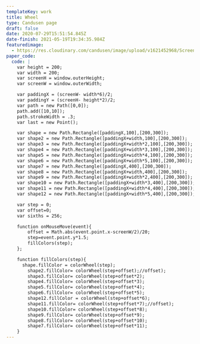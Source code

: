 ```yaml
---
templateKey: work
title: Wheel
type: Candusen page
draft: false
date: 2020-07-29T15:51:54.845Z
date-finish: 2021-05-19T19:34:35.984Z
featuredimage:
  - https://res.cloudinary.com/candusen/image/upload/v1621452968/Screen_Shot_2021-05-19_at_3.35.55_PM_d8lwhl.png
paper_code:
  code: |
    var height = 200;
    var width = 200;
    var screenH = window.outerHeight;
    var screenW = window.outerWidth;

    var paddingX = (screenW- width*6)/2;
    var paddingY = (screenH- height*2)/2;
    var path = new Path([0,0]);
    path.add([10,10]);
    path.strokeWidth = .3;
    var last = new Point();

    var shape = new Path.Rectangle([paddingX,100],[200,300]);
    var shape2 = new Path.Rectangle([paddingX+width,100],[200,300]);
    var shape3 = new Path.Rectangle([paddingX+width*2,100],[200,300]);
    var shape4 = new Path.Rectangle([paddingX+width*3,100],[200,300]);
    var shape5 = new Path.Rectangle([paddingX+width*4,100],[200,300]);
    var shape6 = new Path.Rectangle([paddingX+width*5,100],[200,300]);
    var shape7 = new Path.Rectangle([paddingX,400],[200,300]);
    var shape8 = new Path.Rectangle([paddingX+width,400],[200,300]);
    var shape9 = new Path.Rectangle([paddingX+width*2,400],[200,300]);
    var shape10 = new Path.Rectangle([paddingX+width*3,400],[200,300]);
    var shape11 = new Path.Rectangle([paddingX+width*4,400],[200,300]);
    var shape12 = new Path.Rectangle([paddingX+width*5,400],[200,300]);

    var step = 0;
    var offset=0;
    var sixths = 256;

    function onMouseMove(event){
    	offset = Math.abs(event.point.x-screenW/2)/20;
    	step=event.point.y*1.5;
    	fillColors(step);
    };

    function fillColors(step){
      shape.fillColor = colorWheel(step);
    	shape2.fillColor= colorWheel(step+offset);//offset);
    	shape3.fillColor= colorWheel(step+offset*2);
    	shape4.fillColor= colorWheel(step+offset*3);
    	shape5.fillColor= colorWheel(step+offset*4);
    	shape6.fillColor= colorWheel(step+offset*5);
    	shape12.fillColor = colorWheel(step+offset*6);
    	shape11.fillColor= colorWheel(step+offset*7);//offset);
    	shape10.fillColor= colorWheel(step+offset*8);
    	shape9.fillColor= colorWheel(step+offset*9);
    	shape8.fillColor= colorWheel(step+offset*10);
    	shape7.fillColor= colorWheel(step+offset*11);
    }
---
```

